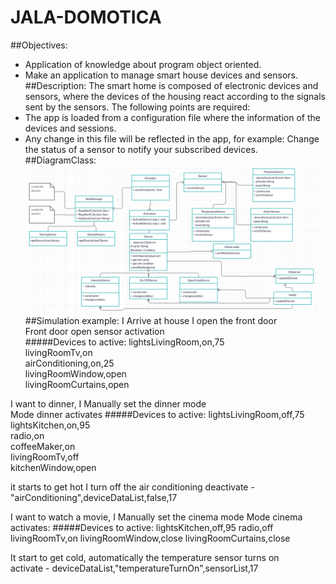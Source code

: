 # JALA-DOMOTICA
##Objectives: 
- Application of knowledge about program object oriented.
- Make an application to manage smart house devices and sensors.
##Description:
The smart home is composed of electronic devices and sensors, where the devices of the
housing react according to the signals sent by the sensors.
The following points are required:
- The app is loaded from a configuration file where the information of the
devices and sessions.
- Any change in this file will be reflected in the app, for example: Change the status of a
sensor to notify your subscribed devices.
##DiagramClass:
![Alt text](diagramDomotic.png)
##Simulation example:
I Arrive at house I open the front door  
Front door open sensor activation  
#####Devices to active:
lightsLivingRoom,on,75  
livingRoomTv,on  
airConditioning,on,25  
livingRoomWindow,open  
livingRoomCurtains,open
  
I want to dinner, I Manually set the dinner mode  
Mode dinner activates
#####Devices to active:
lightsLivingRoom,off,75  
lightsKitchen,on,95  
radio,on  
coffeeMaker,on  
livingRoomTv,off  
kitchenWindow,open  


it starts to get hot I turn off the air conditioning
deactivate - "airConditioning",deviceDataList,false,17  

I want to watch a movie, I Manually set the cinema mode
Mode cinema activates:
#####Devices to active:
lightsKitchen,off,95
radio,off
livingRoomTv,on
livingRoomWindow,close
livingRoomCurtains,close

It start to get cold, automatically the temperature sensor turns on  
activate - deviceDataList,"temperatureTurnOn",sensorList,17

